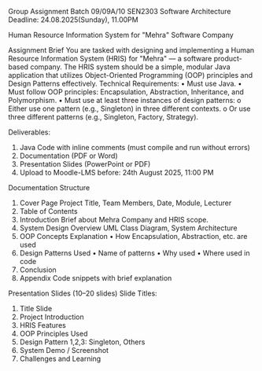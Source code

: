Group Assignment
Batch 09/09A/10
SEN2303 Software Architecture
Deadline: 24.08.2025(Sunday), 11.00PM



Human Resource Information System for "Mehra" Software Company


Assignment Brief
You are tasked with designing and implementing a Human Resource Information System
(HRIS) for "Mehra" — a software product-based company. The HRIS system should be a simple,
modular Java application that utilizes Object-Oriented Programming (OOP) principles and
Design Patterns effectively.
Technical Requirements:
• Must use Java.
• Must follow OOP principles: Encapsulation, Abstraction, Inheritance, and
Polymorphism.
• Must use at least three instances of design patterns:
o Either use one pattern (e.g., Singleton) in three different contexts.
o Or use three different patterns (e.g., Singleton, Factory, Strategy).



 Deliverables:
1. Java Code with inline comments (must compile and run without errors)
2. Documentation (PDF or Word)
3. Presentation Slides (PowerPoint or PDF)
4. Upload to Moodle-LMS before:
 24th August 2025, 11:00 PM



Documentation Structure
1. Cover Page
Project Title, Team Members, Date, Module, Lecturer
2. Table of Contents
3. Introduction
Brief about Mehra Company and HRIS scope.
4. System Design Overview
UML Class Diagram, System Architecture
5. OOP Concepts Explanation
• How Encapsulation, Abstraction, etc. are used
6. Design Patterns Used
• Name of patterns
• Why used
• Where used in code
7. Conclusion
8. Appendix
Code snippets with brief explanation



Presentation Slides (10–20 slides)
Slide Titles:
1. Title Slide
2. Project Introduction
3. HRIS Features
4. OOP Principles Used
5. Design Pattern 1,2,3: Singleton, Others
6. System Demo / Screenshot
7. Challenges and Learning